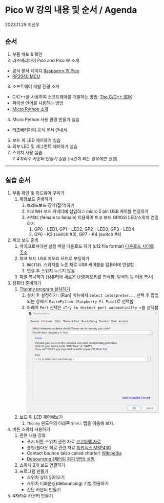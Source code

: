 # Pico W 강의 내용 및 순서 / Agenda

2023.11.29
이선우

## 순서
1. 부품 배포 & 확인
2. 라즈베리파이 Pico and Pico W 소개
  - 공식 문서 페이지 [Raspberry Pi Pico](https://www.raspberrypi.com/documentation/microcontrollers/raspberry-pi-pico.html)
  - [RP2040 MCU](https://www.raspberrypi.com/documentation/microcontrollers/rp2040.html#welcome-to-rp2040)

3. 소프트웨어 개발 환경 소개
  - C/C++을 사용하여 소프트웨어를 개발하는 방법: [The C/C++ SDK ](https://www.raspberrypi.com/documentation/microcontrollers/c_sdk.html#sdk-setup)
  - 파이썬 언어를 사용하는 방법
  - [Micro Python 소개](https://www.raspberrypi.com/documentation/microcontrollers/micropython.html#what-is-micropython)
 
4. Micro Python 사용 환경 만들기 실습
 - 라즈베리파이 공식 문서 [안내서](https://www.raspberrypi.com/documentation/microcontrollers/micropython.html)
5. 보드 위 LED 제어하기 실습
6. 외부 LED 및 세그먼트 제어하기 실습
7. 스위치 사용 실습  
*7. 4자리수 카운터 만들기 실습 (시간이 되는 경우에만 진행)*

---

## 실습 순서
1. 부품 확인 및 하드웨어 꾸미기
   1. 확장보드 준비하기
      1. 브레드보드 장착(접착)하기 
      2. 피코WH 보드 커넥터에 삽입하고 micro 5 pin USB 케이블 연결하기
      3. 커넥터 (female to female) 이용하여 피코 보드 GPIO와 LED/스위치 연결하기
         1. GP0 - LED1, GP1 - LED2, GP2 - LED3, GP3 - LED4
         2. GP6 - K3 (switch #3), GP7 - K4 (switch #4)
2. 피코 보드 준비
   1. 마이크로파이썬 실행 파일 다운로드 하기 (uf2 file format) [다운로드 사이트 주소](https://micropython.org/download/rp2-pico-w/rp2-pico-w-latest.uf2)
   2. 피코 보드 USB 메모리 모드로 부팅하기
      1. `BOOTSEL` 스위치를 누른 채로 USB 케이블을 컴퓨터에 연결함
      2. 연결 후 스위치 누르지 않음
   3. 파일 복사하기 (컴퓨터에 새로운 USB메모리를 인식함. 탐색기 등 이용 복사)
3. 컴퓨터 준비하기
   1. [Thonny program 설치하기](https://thonny.org/)
      1. 설치 후 설정하기 : \[Run] 메뉴에서 `Select interpreter...` 선택 후 팝업되는 창에서 `MicroPython (Raspberry Pi Pico)`로 선택함
      2. 아래쪽 `Port` 선택은 `<Try to dectect port automatically >`를 선택함
   ![Thonny option window capture](thonny_option_capture.png)
   2. 보드 위 LED 제어해보기
      1. `Thonny` 윈도우의 아래쪽 `Shell` 탭을 이용해 보자.
4. 버튼 스위치 사용하기
   1. 관련 내용 강의
      - 푸시 버튼 스위치 관련 자료 [코코아팹 자료](https://kocoafab.cc/learn/2)
      - 풀업/풀다운 회로 관련 자료 [위키독스 MSP430](https://wikidocs.net/28690)
      - Contact bounce (also called _chatter_) [Wikipedia](https://en.wikipedia.org/wiki/Switch#Contact_bounce)
      - [Debouncing (채터링 회피 방법) 설명](#푸시-버튼-스위치-채터링-방지-방법-debouncing)
   2. 스위치 2개 보드 연결하기
   3. 프로그램 만들기
      - 스위치 상태 읽어오기
      - 스위치 디바운싱(debouncing) 기법 적용하기
      - 간단 카운터 만들기
6. 4자리수 카운터 만들기

